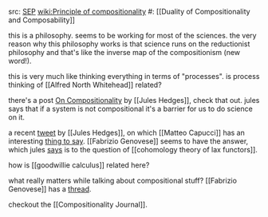 src: [SEP](https://plato.stanford.edu/entries/compositionality/) [wiki:Principle of compositionality](https://en.wikipedia.org/wiki/Principle_of_compositionality)
#: [[Duality of Compositionality and Composability]] 

this is a philosophy. seems to be working for most of the sciences. the very reason why this philosophy works is that science runs on the reductionist philosophy and that's like the inverse map of the compositionism (new word!). 

this is very much like thinking everything in terms of "processes". is process thinking of [[Alfred North Whitehead]] related?

there's a post [On Compositionality](https://julesh.com/2017/04/22/on-compositionality/) by [[Jules Hedges]], check that out. jules says that if a system is not compositional it's a barrier for us to do science on it.

a recent [tweet](https://twitter.com/_julesh_/status/1673351605444395008) by [[Jules Hedges]], on which [[Matteo Capucci]] has an interesting [thing to say](https://twitter.com/mattecapu/status/1673613465393479680). [[Fabrizio Genovese]] seems to have the answer, which jules [says](https://twitter.com/_julesh_/status/1673676078290747393?s=20) is to the question of [[cohomology theory of lax functors]].

how is [[goodwillie calculus]] related here?

what really matters while talking about compositional stuff? [[Fabrizio Genovese]] has a [thread](https://twitter.com/fabgenovese/status/1673413537585065988?s=20).

checkout the [[Compositionality Journal]].
